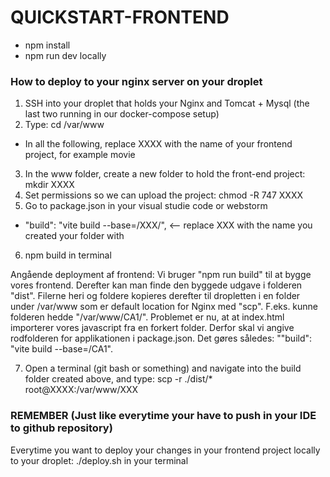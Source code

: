 # QUICKSTART-FRONTEND

* npm install 
* npm run dev locally

### How to deploy to your nginx server on your droplet
1) SSH into your droplet that holds your Nginx and Tomcat + Mysql (the last two running in our docker-compose setup)
2) Type:  cd /var/www
*    In all the following, replace XXXX with the name of your frontend project, for example movie
3) In the www folder, create a new folder to hold the front-end project:  mkdir XXXX
4) Set permissions so we can upload the project:  chmod -R 747 XXXX
5) Go to package.json in your visual studie code or webstorm
*    "build": "vite build --base=/XXX/", <-- replace XXX with the name you created your folder with
6) npm build in terminal 

Angående deployment af frontend: Vi bruger "npm run build" til at bygge vores frontend. 
Derefter kan man finde den byggede udgave i folderen "dist".
Filerne heri og foldere kopieres derefter til dropletten i en folder under /var/www som er default location for Nginx med "scp".
F.eks. kunne folderen hedde "/var/www/CA1/". Problemet er nu, at at index.html importerer vores javascript fra en forkert folder.
Derfor skal vi angive rodfolderen for applikationen i package.json. Det gøres således: ""build": "vite build --base=/CA1". 


7)  Open a terminal (git bash or something) and navigate into the build folder created above, and type: scp -r ./dist/* root@XXXX:/var/www/XXX

### REMEMBER (Just like everytime your have to push in your IDE to github repository)
Everytime you want to deploy your changes in your frontend project locally to your droplet: ./deploy.sh in your terminal
